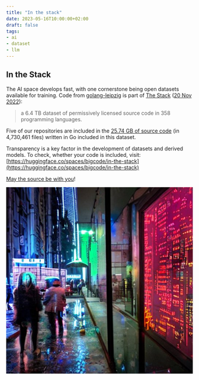 ```yaml
---
title: "In the stack"
date: 2023-05-16T10:00:00+02:00
draft: false
tags:
- ai
- dataset
- llm
---
```


## In the Stack

The AI space develops fast, with one cornerstone being open datasets available
for training. Code from [golang-leipzig](https://github.com/golang-leipzig) is
part of [The Stack](https://www.bigcode-project.org/docs/about/the-stack/) ([20 Nov 2022](https://arxiv.org/abs/2211.15533)):

> a 6.4 TB dataset of permissively licensed source code in 358 programming
> languages.

Five of our repositories are included in the [25.74 GB of source code](https://arxiv.org/pdf/2305.06161.pdf#page=7) (in
4,730,461 files) written in Go included in this dataset.

Transparency is a key factor in the development of datasets and derived models.
To check, whether your code is included, visit:
[https://huggingface.co/spaces/bigcode/in-the-stack](https://huggingface.co/spaces/bigcode/in-the-stack)

[May the source be with you](https://arxiv.org/abs/2305.06161)!

![](static/images/sidewalk.png)
